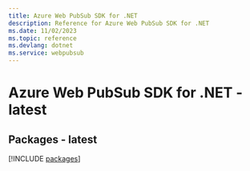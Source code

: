 ```yaml
---
title: Azure Web PubSub SDK for .NET
description: Reference for Azure Web PubSub SDK for .NET
ms.date: 11/02/2023
ms.topic: reference
ms.devlang: dotnet
ms.service: webpubsub
---
```

# Azure Web PubSub SDK for .NET - latest
## Packages - latest
[!INCLUDE [packages](web-pubsub-index.md)]